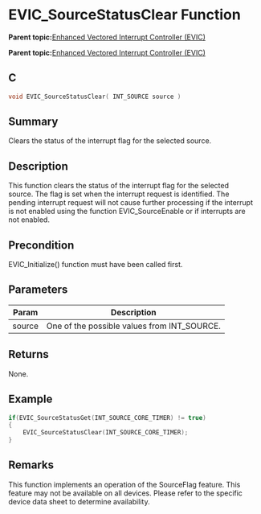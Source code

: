 # EVIC\_SourceStatusClear Function

**Parent topic:**[Enhanced Vectored Interrupt Controller \(EVIC\)](GUID-F600AF2E-CCDD-4C57-B5AC-8D75DD1750C7.md)

**Parent topic:**[Enhanced Vectored Interrupt Controller \(EVIC\)](GUID-F73A6EB5-AB84-4109-9378-DBC108AD5B30.md)

## C

```c
void EVIC_SourceStatusClear( INT_SOURCE source )
```

## Summary

Clears the status of the interrupt flag for the selected source.

## Description

This function clears the status of the interrupt flag for the selected<br />source. The flag is set when the interrupt request is identified. The<br />pending interrupt request will not cause further processing if the interrupt<br />is not enabled using the function EVIC\_SourceEnable or if interrupts are<br />not enabled.

## Precondition

EVIC\_Initialize\(\) function must have been called first.

## Parameters

|Param|Description|
|-----|-----------|
|source|One of the possible values from INT\_SOURCE.|

## Returns

None.

## Example

```c
if(EVIC_SourceStatusGet(INT_SOURCE_CORE_TIMER) != true)
{
    EVIC_SourceStatusClear(INT_SOURCE_CORE_TIMER);
}
```

## Remarks

This function implements an operation of the SourceFlag feature. This feature may not be available on all devices. Please refer to the specific device data sheet to determine availability.

